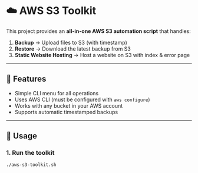 # ☁️ AWS S3 Toolkit

This project provides an **all-in-one AWS S3 automation script** that handles:

1. **Backup** → Upload files to S3 (with timestamp)  
2. **Restore** → Download the latest backup from S3  
3. **Static Website Hosting** → Host a website on S3 with index & error page  

---

## 🚀 Features
- Simple CLI menu for all operations
- Uses AWS CLI (must be configured with `aws configure`)
- Works with any bucket in your AWS account
- Supports automatic timestamped backups

---

## 📘 Usage

### 1. Run the toolkit
```bash
./aws-s3-toolkit.sh
